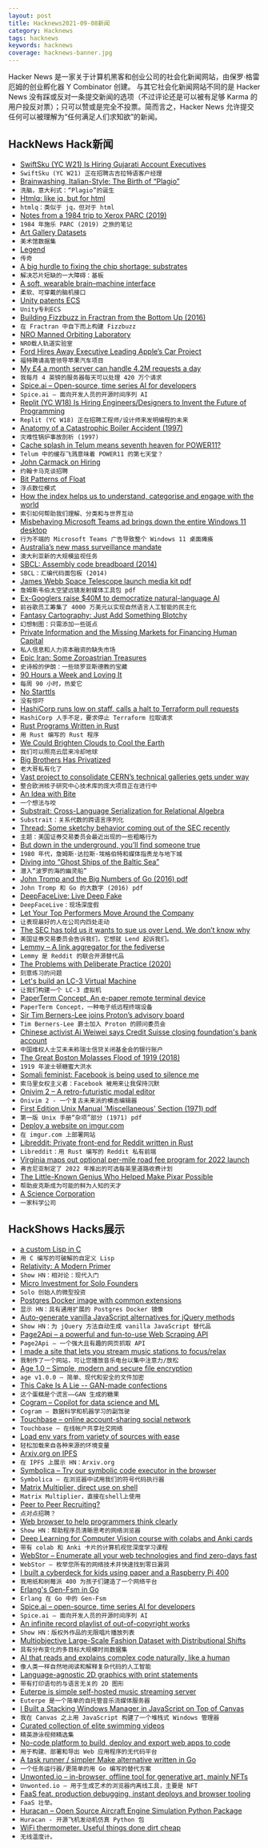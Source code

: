 ```yaml
---
layout: post
title: Hacknews2021-09-08新闻
category: Hacknews
tags: hacknews
keywords: hacknews
coverage: hacknews-banner.jpg
---
```


Hacker News 是一家关于计算机黑客和创业公司的社会化新闻网站，由保罗·格雷厄姆的创业孵化器 Y Combinator 创建。
与其它社会化新闻网站不同的是 Hacker News 没有踩或反对一条提交新闻的选项（不过评论还是可以被有足够 Karma 的用户投反对票）；只可以赞或是完全不投票。简而言之，Hacker News 允许提交任何可以被理解为“任何满足人们求知欲”的新闻。

## HackNews Hack新闻


- [SwiftSku (YC W21) Is Hiring Gujarati Account Executives](https://www.ycombinator.com/companies/swiftsku/jobs/YhllV1x-sales-account-executive)
- `SwiftSku (YC W21) 正在招聘古吉拉特语客户经理`
- [Brainwashing, Italian-Style: The Birth of “Plagio”](https://bitterwinter.org/brainwashing-italian-style-the-birth-of-plagio/)
- `洗脑，意大利式：“Plagio”的诞生`
- [Htmlq: like jq, but for html](https://github.com/mgdm/htmlq)
- `htmlq：类似于 jq，但对于 html`
- [Notes from a 1984 trip to Xerox PARC (2019)](https://commandcenter.blogspot.com/2019/01/notes-from-1984-trip-to-xerox-parc.html)
- `1984 年施乐 PARC (2019) 之旅的笔记`
- [Art Gallery Datasets](https://www.artnome.com/art-data)
- `美术馆数据集`
- [Legend](https://legendapp.com/)
- `传奇`
- [A big hurdle to fixing the chip shortage: substrates](https://www.wsj.com/articles/a-big-hurdle-to-fixing-the-chip-shortage-substrates-11630771200)
- `解决芯片短缺的一大障碍：基板`
- [A soft, wearable brain–machine interface](https://spectrum.ieee.org/a-soft-wearable-brain-machine-interface)
- `柔软、可穿戴的脑机接口`
- [Unity patents ECS](https://pdfpiw.uspto.gov/.piw?PageNum=0&docid=10599560)
- `Unity专利ECS`
- [Building Fizzbuzz in Fractran from the Bottom Up (2016)](https://malisper.me/building-fizzbuzz-fractran-bottom/)
- `在 Fractran 中自下而上构建 Fizzbuzz`
- [NRO Manned Orbiting Laboratory](https://archive.org/details/nro-dorian-mol/01-MOL-MISC-PHOTOS/mode/2up)
- `NRO载人轨道实验室`
- [Ford Hires Away Executive Leading Apple’s Car Project](https://www.bloomberg.com/news/articles/2021-09-07/ford-is-said-to-hire-away-executive-leading-apple-s-car-project)
- `福特聘请高管领导苹果汽车项目`
- [My £4 a month server can handle 4.2M requests a day](https://mark.mcnally.je/blog/post/My%20%C2%A34%20a%20month%20server%20can%20handle%204.2%20million%20requests%20a%20day)
- `我每月 4 英镑的服务器每天可以处理 420 万个请求`
- [Spice.ai – Open-source, time series AI for developers](https://blog.spiceai.org/posts/2021/09/07/introducing-spice.ai-open-source-time-series-ai-for-developers/)
- `Spice.ai – 面向开发人员的开源时间序列 AI`
- [Replit (YC W18) Is Hiring Engineers/Designers to Invent the Future of Programming](https://replit.com/site/careers)
- `Replit (YC W18) 正在招聘工程师/设计师来发明编程的未来`
- [Anatomy of a Catastrophic Boiler Accident (1997)](https://www.nationalboard.org/Index.aspx?pageID=164&ID=226)
- `灾难性锅炉事故剖析 (1997)`
- [Cache splash in Telum means seventh heaven for POWER11?](https://www.talospace.com/2021/09/cache-splash-in-telum-means-seventh.html)
- `Telum 中的缓存飞溅意味着 POWER11 的第七天堂？`
- [John Carmack on Hiring](https://twitter.com/id_aa_carmack/status/1435307747470454787)
- `约翰卡马克谈招聘`
- [Bit Patterns of Float](https://quuxplusone.github.io/blog/2021/09/05/float-format/)
- `浮点数位模式`
- [How the index helps us to understand, categorise and engage with the world](https://www.historytoday.com/archive/review/things-many-and-varied)
- `索引如何帮助我们理解、分类和与世界互动`
- [Misbehaving Microsoft Teams ad brings down the entire Windows 11 desktop](https://arstechnica.com/gadgets/2021/09/misbehaving-microsoft-teams-ad-brings-down-the-entire-windows-11-desktop)
- `行为不端的 Microsoft Teams 广告导致整个 Windows 11 桌面瘫痪`
- [Australia’s new mass surveillance mandate](https://digitalrightswatch.org.au/2021/09/02/australias-new-mass-surveillance-mandate/)
- `澳大利亚新的大规模监视任务`
- [SBCL: Assembly code breadboard (2014)](https://pvk.ca/Blog/2014/03/15/sbcl-the-ultimate-assembly-code-breadboard/)
- `SBCL：汇编代码面包板 (2014)`
- [James Webb Space Telescope launch media kit pdf](https://esamultimedia.esa.int/docs/science/Webb-LaunchKit_EN.pdf)
- `詹姆斯韦伯太空望远镜发射媒体工具包 pdf`
- [Ex-Googlers raise $40M to democratize natural-language AI](https://www.fastcompany.com/90670635/ex-googlers-raise-40-million-to-democratize-natural-language-ai)
- `前谷歌员工筹集了 4000 万美元以实现自然语言人工智能的民主化`
- [Fantasy Cartography: Just Add Something Blotchy](https://rolltop-indigo.blogspot.com/2018/10/fantasy-cartography-just-add-something.html)
- `幻想制图：只需添加一些斑点`
- [Private Information and the Missing Markets for Financing Human Capital](https://www.nber.org/papers/w29214#fromrss)
- `私人信息和人力资本融资的缺失市场`
- [Epic Iran: Some Zoroastrian Treasures](https://blogs.bl.uk/asian-and-african/2021/08/epic-iran-some-zoroastrian-treasures.html)
- `史诗般的伊朗：一些琐罗亚斯德教的宝藏`
- [90 Hours a Week and Loving It](https://www.folklore.org/StoryView.py?project=Macintosh&story=90_Hours_A_Week_And_Loving_It.txt&sortOrder=Sort+by+Date)
- `每周 90 小时，热爱它`
- [No Starttls](https://nostarttls.secvuln.info/)
- `没有惊吓`
- [HashiCorp runs low on staff, calls a halt to Terraform pull requests](https://www.theregister.com/2021/09/07/hashicorp_pause/)
- `HashiCorp 人手不足，要求停止 Terraform 拉取请求`
- [Rust Programs Written in Rust](https://blog.sunfishcode.online/rust-programs-entirely-in-rust/)
- `用 Rust 编写的 Rust 程序`
- [We Could Brighten Clouds to Cool the Earth](https://spectrum.ieee.org/climate-change-2654802125)
- `我们可以照亮云层来冷却地球`
- [Big Brothers Has Privatized](https://javani.substack.com/p/big-brothers-has-privatized)
- `老大哥私有化了`
- [Vast project to consolidate CERN’s technical galleries gets under way](https://home.cern/news/news/cern/vast-project-consolidate-cerns-technical-galleries-gets-under-way)
- `整合欧洲核子研究中心技术库的庞大项目正在进行中`
- [An Idea with Bite](https://aeon.co/essays/why-the-selfish-genes-metaphor-remains-a-powerful-thinking-tool)
- `一个想法与咬`
- [Substrait: Cross-Language Serialization for Relational Algebra](https://substrait.io/)
- `Substrait：关系代数的跨语言序列化`
- [Thread: Some sketchy behavior coming out of the SEC recently](https://twitter.com/brian_armstrong/status/1435439291715358721)
- `主题：美国证券交易委员会最近出现的一些粗略行为`
- [But down in the underground, you’ll find someone true](https://quidplura.com/2021/09/07/but-down-in-the-underground-youll-find-someone-true-2/)
- `1980 年代，詹姆斯·达拉斯·埃格伯特和媒体指责龙与地下城`
- [Diving into “Ghost Ships of the Baltic Sea”](https://gue.com/blog/exploring-ghost-ships-of-the-baltic-sea/)
- `潜入“波罗的海的幽灵船”`
- [John Tromp and the Big Numbers of Go (2016) pdf](https://www.usgo.org/sites/default/files/pdf/TROMPFINAL5-6-16.pdf)
- `John Tromp 和 Go 的大数字 (2016) pdf`
- [DeepFaceLive: Live Deep Fake](https://github.com/iperov/DeepFaceLive)
- `DeepFaceLive：现场深度假`
- [Let Your Top Performers Move Around the Company](https://hbr.org/2021/08/let-your-top-performers-move-around-the-company)
- `让表现最好的人在公司内四处走动`
- [The SEC has told us it wants to sue us over Lend. We don’t know why](https://blog.coinbase.com/the-sec-has-told-us-it-wants-to-sue-us-over-lend-we-have-no-idea-why-a3a1b6507009)
- `美国证券交易委员会告诉我们，它想就 Lend 起诉我们。`
- [Lemmy – A link aggregator for the fediverse](https://join-lemmy.org/)
- `Lemmy 是 Reddit 的联合开源替代品`
- [The Problems with Deliberate Practice (2020)](https://commoncog.com/blog/the-problems-with-deliberate-practice/)
- `刻意练习的问题`
- [Let's build an LC-3 Virtual Machine](https://www.rodrigoaraujo.me/posts/lets-build-an-lc-3-virtual-machine/)
- `让我们构建一个 LC-3 虚拟机`
- [PaperTerm Concept, An e-paper remote terminal device](http://www.paperterm.org/notes.html)
- `PaperTerm Concept，一种电子纸远程终端设备`
- [Sir Tim Berners-Lee joins Proton’s advisory board](https://protonmail.com/blog/sir-tim-berners-lee-advisory-board/)
- `Tim Berners-Lee 爵士加入 Proton 的顾问委员会`
- [Chinese activist Ai Weiwei says Credit Suisse closing foundation's bank account](https://www.reuters.com/world/china/chinese-activist-ai-weiwei-says-credit-suisse-closing-his-foundations-bank-2021-09-07/)
- `中国维权人士艾未未称瑞士信贷关闭基金会的银行账户`
- [The Great Boston Molasses Flood of 1919 (2018)](https://www.newenglandhistoricalsociety.com/great-boston-molasses-disaster-1919/)
- `1919 年波士顿糖蜜大洪水`
- [Somali feminist: Facebook is being used to silence me](https://www.bbc.com/news/world-africa-58355603)
- `索马里女权主义者：Facebook 被用来让我保持沉默`
- [Onivim 2 – A retro-futuristic modal editor](https://onivim.io/)
- `Onivim 2 - 一个复古未来派的模态编辑器`
- [First Edition Unix Manual 'Miscellaneous' Section (1971) pdf](http://web.archive.org/web/20000829224359/http://cm.bell-labs.com/cm/cs/who/dmr/man71.pdf)
- `第一版 Unix 手册“杂项”部分 (1971) pdf`
- [Deploy a website on imgur.com](https://github.com/etherdream/web2img)
- `在 imgur.com 上部署网站`
- [Libreddit: Private front-end for Reddit written in Rust](https://github.com/spikecodes/libreddit)
- `Libreddit：用 Rust 编写的 Reddit 私有前端`
- [Virginia maps out optional per-mile road fee program for 2022 launch](https://www.virginiamercury.com/2021/09/02/virginia-maps-out-optional-per-mile-road-fee-program-for-2022-launch/)
- `弗吉尼亚制定了 2022 年推出的可选每英里道路收费计划`
- [The Little-Known Genius Who Helped Make Pixar Possible](https://www.wired.com/story/pixar-animation-alvy-ray-smith-pixel/)
- `帮助皮克斯成为可能的鲜为人知的天才`
- [A Science Corporation](https://maxhodak.com/nonfiction/2021/09/03/science.html)
- `一家科学公司`


## HackShows Hacks展示

- [ a custom Lisp in C](https://github.com/codr7/alisp)
- `用 C 编写的可破解的自定义 Lisp`
- [ Relativity: A Modern Primer](http://ramp-book.com/)
- `Show HN：相对论：现代入门`
- [ Micro Investment for Solo Founders](https://www.micro-invest.io/)
- `Solo 创始人的微型投资`
- [ Postgres Docker image with common extensions](https://github.com/supabase/postgres)
- `显示 HN：具有通用扩展的 Postgres Docker 镜像`
- [ Auto-generate vanilla JavaScript alternatives for jQuery methods](https://github.com/sachinchoolur/replace-jquery)
- `Show HN：为 jQuery 方法自动生成 vanilla JavaScript 替代品`
- [ Page2Api – a powerful and fun-to-use Web Scraping API](https://www.page2api.com?ref=hackernews)
- `Page2Api – 一个强大且有趣的网页抓取 API`
- [ I made a site that lets you stream music stations to focus/relax](https://www.focusli.com/)
- `我制作了一个网站，可让您播放音乐电台以集中注意力/放松`
- [ Age 1.0 – Simple, modern and secure file encryption](https://github.com/FiloSottile/age/releases/tag/v1.0.0)
- `age v1.0.0 – 简单、现代和安全的文件加密`
- [ This Cake Is A Lie -- GAN-made confections](https://thiscakeisalie.com)
- `这个蛋糕是个谎言——GAN 生成的糖果`
- [ Cogram – Copilot for data science and ML](https://cogram.ai)
- `Cogram – 数据科学和机器学习的副驾驶`
- [ Touchbase – online account-sharing social network](https://touchbase.id)
- `Touchbase – 在线帐户共享社交网络`
- [ Load env vars from variety of sources with ease](https://github.com/oxplot/starenv)
- `轻松加载来自各种来源的环境变量`
- [ Arxiv.org on IPFS](https://www.xirva.org)
- `在 IPFS 上展示 HN：Arxiv.org`
- [ Symbolica – Try our symbolic code executor in the browser](item?id=28443587)
- `Symbolica – 在浏览器中试用我们的符号代码执行器`
- [ Matrix Multiplier, direct use on shell](https://github.com/abdulbadii/MatrixMultiplier)
- `Matrix Multiplier，直接在shell上使用`
- [ Peer to Peer Recruiting?](https://gethigher.io/)
- `点对点招聘？`
- [ Web browser to help programmers think clearly](https://bonsaibrowser.com)
- `Show HN：帮助程序员清晰思考的网络浏览器`
- [ Deep Learning for Computer Vision course with colabs and Anki cards](https://arthurdouillard.com/deepcourse/)
- `带有 colab 和 Anki 卡片的计算机视觉深度学习课程`
- [ WebStor – Enumerate all your web technologies and find zero-days fast](https://github.com/RossGeerlings/webstor/)
- `WebStor – 枚举您所有的网络技术并快速找到零日漏洞`
- [ I built a cyberdeck for kids using paper and a Raspberry Pi 400](https://twitter.com/CodeGuppy/status/1365766189981532162)
- `我用纸和树莓派 400 为孩子们建造了一个网络平台`
- [ Erlang's Gen-Fsm in Go](https://github.com/shysank/go-gen-fsm)
- `Erlang 在 Go 中的 Gen-Fsm`
- [ Spice.ai – open-source, time series AI for developers](https://blog.spiceai.org)
- `Spice.ai – 面向开发人员的开源时间序列 AI`
- [ An infinite record playlist of out-of-copyright works](https://www.locserendipity.com/PushPlay.html)
- `Show HN：版权外作品的无限唱片播放列表`
- [ Multiobjective Large-Scale Fashion Dataset with Distributional Shifts](https://github.com/st-tech/zozo-shift15m)
- `具有分布变化的多目标大规模时尚数据集`
- [ AI that reads and explains complex code naturally, like a human](https://denigma.app)
- `像人类一样自然地阅读和解释复杂代码的人工智能`
- [ Language-agnostic 2D graphics with print statements](https://github.com/calebwin/stdg)
- `带有打印语句的与语言无关的 2D 图形`
- [ Euterpe is simple self-hosted music streaming server](https://github.com/ironsmile/euterpe)
- `Euterpe 是一个简单的自托管音乐流媒体服务器`
- [ I Built a Stacking Windows Manager in JavaScript on Top of Canvas](item?id=28445291)
- `我在 Canvas 之上用 JavaScript 构建了一个堆栈式 Windows 管理器`
- [ Curated collection of elite swimming videos](item?id=28444498)
- `精英游泳视频精选集`
- [ No-code platform to build, deploy and export web apps to code](https://codedesign.app)
- `用于构建、部署和导出 Web 应用程序的无代码平台`
- [ A task runner / simpler Make alternative written in Go](https://github.com/go-task/task)
- `一个任务运行器/更简单的用 Go 编写的替代方案`
- [ Unwonted.io – in-browser, offline tool for generative art, mainly NFTs](https://unwonted.io)
- `Unwonted.io – 用于生成艺术的浏览器内离线工具，主要是 NFT`
- [ FaaS feat. production debugging, instant deploys and browser tooling](https://WEBcode.run)
- `FaaS 壮举。`
- [ Huracan – Open Source Aircraft Engine Simulation Python Package](https://github.com/alopezrivera/huracan)
- `Huracan - 开源飞机发动机仿真 Python 包`
- [ WiFi thermometer. Useful things done dirt cheap](https://github.com/timonoko/Wifi-temp-sensor)
- `无线温度计。`

